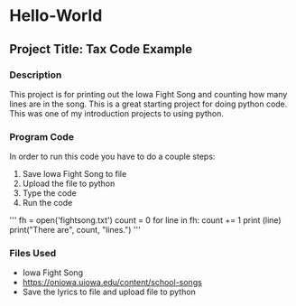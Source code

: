 # Hello-World

## Project Title: Tax Code Example


### Description
This project is for printing out the Iowa Fight Song and counting how many lines are in the song. This is a great starting project for doing python code. This was one of my introduction projects to using python.

### Program Code
In order to run this code you have to do a couple steps:
1. Save Iowa Fight Song to file
2. Upload the file to python
3. Type the code
4. Run the code
   
'''
fh = open('fightsong.txt')
count = 0
for line in fh:
    count += 1
    print (line)
print("There are", count, "lines.")
'''

### Files Used
- Iowa Fight Song
- https://oniowa.uiowa.edu/content/school-songs
- Save the lyrics to file and upload file to python
